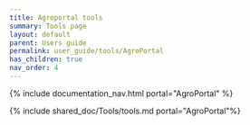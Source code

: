 ```yaml
---
title: Agroportal tools
summary: Tools page
layout: default
parent: Users guide
permalink: user_guide/tools/AgroPortal
has_children: true
nav_order: 4
---
```


{% include documentation_nav.html portal="AgroPortal" %}

{% include shared_doc/Tools/tools.md portal="AgroPortal"%}
